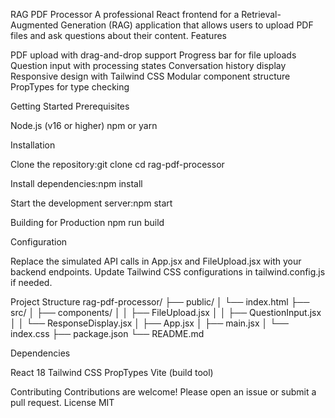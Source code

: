 RAG PDF Processor
A professional React frontend for a Retrieval-Augmented Generation (RAG) application that allows users to upload PDF files and ask questions about their content.
Features

PDF upload with drag-and-drop support
Progress bar for file uploads
Question input with processing states
Conversation history display
Responsive design with Tailwind CSS
Modular component structure
PropTypes for type checking

Getting Started
Prerequisites

Node.js (v16 or higher)
npm or yarn

Installation

Clone the repository:git clone <repository-url>
cd rag-pdf-processor


Install dependencies:npm install


Start the development server:npm start



Building for Production
npm run build

Configuration

Replace the simulated API calls in App.jsx and FileUpload.jsx with your backend endpoints.
Update Tailwind CSS configurations in tailwind.config.js if needed.

Project Structure
rag-pdf-processor/
├── public/
│   └── index.html
├── src/
│   ├── components/
│   │   ├── FileUpload.jsx
│   │   ├── QuestionInput.jsx
│   │   └── ResponseDisplay.jsx
│   ├── App.jsx
│   ├── main.jsx
│   └── index.css
├── package.json
└── README.md

Dependencies

React 18
Tailwind CSS
PropTypes
Vite (build tool)

Contributing
Contributions are welcome! Please open an issue or submit a pull request.
License
MIT
